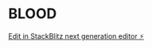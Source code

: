 # BLOOD

[Edit in StackBlitz next generation editor ⚡️](https://stackblitz.com/~/github.com/SAMMRUDHI-KULKARNI/BLOOD)